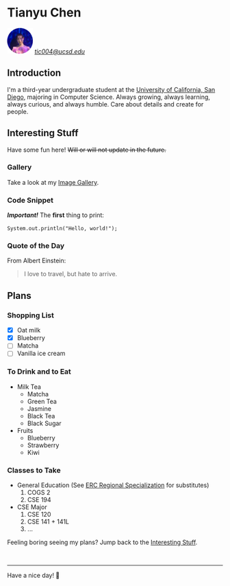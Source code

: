# Tianyu Chen

<img src="other-images/personal_pic.png" alt="Tianyu Chen picture" width="60"/> *tic004@ucsd.edu*

## Introduction
I'm a third-year undergraduate student at the [University of California, San Diego](https://ucsd.edu/), majoring in Computer Science. Always growing, always learning, always curious, and always humble. Care about details and create for people.

## Interesting Stuff
Have some fun here! ~~Will or will not update in the future.~~

### Gallery
Take a look at my [Image Gallery](./gallery.md).

### Code Snippet
***Important!*** The **first** thing to print:
```
System.out.println("Hello, world!");
```

### Quote of the Day
From Albert Einstein:
>I love to travel, but hate to arrive.

## Plans

### Shopping List
- [x] Oat milk
- [x] Blueberry
- [ ] Matcha
- [ ] Vanilla ice cream

### To Drink and to Eat
- Milk Tea
  - Matcha
  - Green Tea
  - Jasmine
  - Black Tea
  - Black Sugar
- Fruits
  - Blueberry
  - Strawberry
  - Kiwi

### Classes to Take
- General Education (See [ERC Regional Specialization](https://roosevelt.ucsd.edu/academics/gen-ed/all-regions/americas-multi-ethnic-united-states.html) for substitutes)
  1. COGS 2
  2. CSE 194
- CSE Major
  1. CSE 120
  2. CSE 141 + 141L
  3. ...

Feeling boring seeing my plans? Jump back to the [Interesting Stuff](#interesting-stuff).

<br>
<hr>
Have a nice day! 🥰